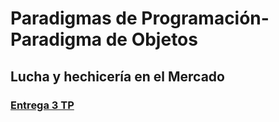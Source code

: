 # Paradigmas de Programación- Paradigma de Objetos
## Lucha y hechicería en el Mercado
###  [Entrega 3 TP](https://docs.google.com/viewer?a=v&pid=forums&srcid=MTQyMDI4NTEwNDA1OTI0Mjg2MTMBMTM3OTkyNzc5MDE2OTAwMTgxNjABTGd6cE9DeHZDUUFKATAuMQEBdjI&authuser=0 "Enunciado de la tercer entrega")
